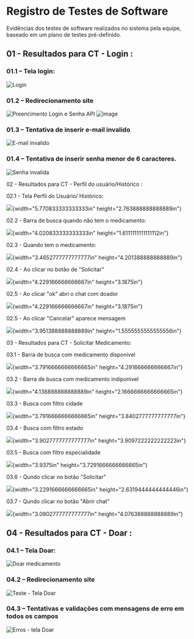 # Registro de Testes de Software

Evidências dos testes de software realizados no sistema pela equipe, baseado em um plano de testes pré-definido.

## 01 - Resultados para CT - Login :

### 01.1 – Tela login:

![Login](https://github.com/ICEI-PUC-Minas-PMV-ADS/pmv-ads-2023-1-e1-proj-web-t9-time3-projremediosolidario/assets/36486198/12d9f40c-46e4-474a-985b-4b74fe114ab9)

### 01.2 – Redirecionamento site 

![Preencimento Login e Senha API](https://github.com/ICEI-PUC-Minas-PMV-ADS/pmv-ads-2023-1-e1-proj-web-t9-time3-projremediosolidario/assets/36486198/d9e2d633-4e47-4b27-b5c5-a7699760f5ff)
![image](https://github.com/ICEI-PUC-Minas-PMV-ADS/pmv-ads-2023-1-e1-proj-web-t9-time3-projremediosolidario/assets/36486198/c88f56f9-c5de-45f5-ac4a-b634b97c9309)

### 01.3 – Tentativa de inserir e-mail invalido

![E-mail invalido](https://github.com/ICEI-PUC-Minas-PMV-ADS/pmv-ads-2023-1-e1-proj-web-t9-time3-projremediosolidario/assets/36486198/45548343-34e8-4d30-8148-2d1c5c40fd6f)

### 01.4 – Tentativa de inserir senha menor de 6 caracteres.

![Senha invalida](https://github.com/ICEI-PUC-Minas-PMV-ADS/pmv-ads-2023-1-e1-proj-web-t9-time3-projremediosolidario/assets/36486198/27a0b5b2-106f-4f45-a968-df7c2600cb3e)

02 - Resultados para CT - Perfil do usuário/Histórico :

02.1 - Tela Perfil do Usuário/ Histórico:

![](vertopal_4ea152f46e014dd084a8e2c2846e88d2/media/image1.wmf){width="5.770833333333333in"
height="2.763888888888889in"}

02.2 - Barra de busca quando não tem o medicamento:

![](vertopal_4ea152f46e014dd084a8e2c2846e88d2/media/image2.wmf){width="4.020833333333333in"
height="1.6111111111111112in"}

02.3 - Quando tem o medicamento:

![](vertopal_4ea152f46e014dd084a8e2c2846e88d2/media/image3.wmf){width="3.4652777777777777in"
height="4.201388888888889in"}

02.4 - Ao clicar no botão de \"Solicitar\"

![](vertopal_4ea152f46e014dd084a8e2c2846e88d2/media/image4.wmf){width="4.229166666666667in"
height="3.1875in"}

02.5 - Ao clicar \"ok\" abri o chat com doador

![](vertopal_4ea152f46e014dd084a8e2c2846e88d2/media/image4.wmf){width="4.229166666666667in"
height="3.1875in"}

02.5 - Ao clicar \"Cancelar\" aparece mensagem

![](vertopal_4ea152f46e014dd084a8e2c2846e88d2/media/image5.wmf){width="3.951388888888889in"
height="1.5555555555555556in"}

03 - Resultados para CT - Solicitar Medicamento:

03.1 - Barra de busca com medicamento disponivel

![](vertopal_4ea152f46e014dd084a8e2c2846e88d2/media/image6.wmf){width="3.7916666666666665in"
height="4.291666666666667in"}

03.2 - Barra de busca com medicamento indiponivel

![](vertopal_4ea152f46e014dd084a8e2c2846e88d2/media/image7.wmf){width="4.138888888888889in"
height="2.1666666666666665in"}

03.3 - Busca com filtro cidade

![](vertopal_4ea152f46e014dd084a8e2c2846e88d2/media/image8.wmf){width="3.7916666666666665in"
height="3.8402777777777777in"}

03.4 - Busca com filtro estado

![](vertopal_4ea152f46e014dd084a8e2c2846e88d2/media/image9.wmf){width="3.9027777777777777in"
height="3.9097222222222223in"}

03.5 - Busca com filtro especialidade

![](vertopal_4ea152f46e014dd084a8e2c2846e88d2/media/image10.wmf){width="3.9375in"
height="3.7291666666666665in"}

03.6 - Qundo clicar no botão \"Solicitar\"

![](vertopal_4ea152f46e014dd084a8e2c2846e88d2/media/image11.wmf){width="3.2291666666666665in"
height="2.6319444444444446in"}

03.7 - Qundo clicar no botão \"Abrir chat\"

![](vertopal_4ea152f46e014dd084a8e2c2846e88d2/media/image12.wmf){width="3.0902777777777777in"
height="4.076388888888889in"}

## 04 - Resultados para CT - Doar :

### 04.1 – Tela Doar:

![Doar medicamento](https://github.com/ICEI-PUC-Minas-PMV-ADS/pmv-ads-2023-1-e1-proj-web-t9-time3-projremediosolidario/assets/121464977/a53991f2-9c43-4beb-bdf9-e2d202af3b26)

### 04.2 – Redirecionamento site 

![Teste - Tela Doar](https://github.com/ICEI-PUC-Minas-PMV-ADS/pmv-ads-2023-1-e1-proj-web-t9-time3-projremediosolidario/assets/121464977/af86874e-9654-4174-92b2-b1e5b5934483)

### 04.3 – Tentativas e validações com mensagens de erro em todos os campos

![Erros - tela Doar](https://github.com/ICEI-PUC-Minas-PMV-ADS/pmv-ads-2023-1-e1-proj-web-t9-time3-projremediosolidario/assets/121464977/5c443b53-3035-4632-86f9-925652be034a)
